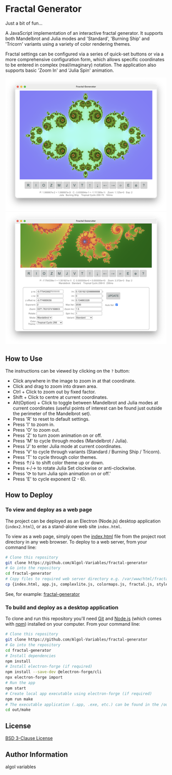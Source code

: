 # Fractal Generator

Just a bit of fun...

A JavaScript implementation of an interactive fractal generator.  It supports both Mandelbrot and Julia modes and 'Standard', 'Burning Ship' and 'Tricorn' variants using a variety of color rendering themes.  

Fractal settings can be configured via a series of quick-set buttons or via a more comprehensive configuration form, which allows specific coordinates to be entered in complex (real/imaginary) notation. The application also supports basic 'Zoom In' and 'Julia Spin' animation.

![full app screenshot ubx](/images/screenshot.png)![full app screenshot ubx](/images/screenshot_open.png)

## How to Use

The instructions can be viewed by clicking on the `?` button:

- Click anywhere in the image to zoom in at that coordinate.
- Click and drag to zoom into drawn area.
- Ctrl + Click to zoom out by fixed factor.
- Shift + Click to centre at current coordinates.
- Alt(Option) + Click to toggle between Mandelbrot and Julia modes at current coordinates (useful points of interest can be found just outside the perimeter of the Mandelbrot set).
- Press 'R' to reset to default settings.
- Press 'I' to zoom in.
- Press 'O' to zoom out.
- Press 'Z' to turn zoom animation on or off.
- Press 'M' to cycle through modes (Mandelbrot / Julia).
- Press 'J' to enter Julia mode at current coordinates.
- Press 'V' to cycle through variants (Standard / Burning Ship / Tricorn).  
- Press 'T' to cycle through color themes.
- Press &#8593;/&#8595; to shift color theme up or down.
- Press &#8592;/&#8594; to rotate Julia Set clockwise or anti-clockwise.
- Press '&#10227; to turn Julia spin animation on or off.'
- Press 'E' to cycle exponent (2 - 6).

## How to Deploy
### To view and deploy as a web page

The project can be deployed as an Electron (Node.js) desktop application (`index2.html`), or as a stand-alone web site `index.html`.

To view as a web page, simply open the [index.html](./index.html) file from the project root directory in any web browser. To deploy to a web server, from your command line:

```bash
# Clone this repository
git clone https://github.com/Algol-Variables/fractal-generator
# Go into the repository
cd fractal-generator
# Copy files to required web server directory e.g. /var/www/html/fractal/
cp {index.html, app.js, complexlite.js, colormaps.js, fractal.js, styles.css} /var/www/html/fractal
```
See, for example: [fractal-generator](https://www.algolvariables.com/fractals/)

### To build and deploy as a desktop application

To clone and run this repository you'll need [Git](https://git-scm.com) and [Node.js](https://nodejs.org/en/download/) (which comes with [npm](http://npmjs.com)) installed on your computer. From your command line:

```bash
# Clone this repository
git clone https://github.com/Algol-Variables/fractal-generator
# Go into the repository
cd fractal-generator
# Install dependencies
npm install
# Install electron-forge (if required)
npm install --save-dev @electron-forge/cli
npx electron-forge import
# Run the app
npm start
# Create local app executable using electron-forge (if required)
npm run make
# The executable application (.app, .exe, etc.) can be found in the /out/make directory
cd out/make
```

## License

[BSD 3-Clause License](LICENSE)

## Author Information

algol variables
